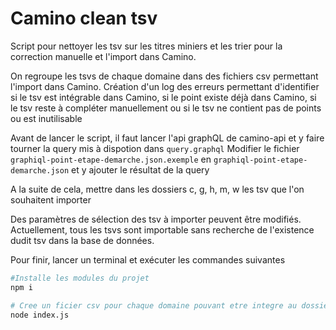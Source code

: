 # Camino clean tsv

Script pour nettoyer les tsv sur les titres miniers et les trier pour la correction manuelle et l'import dans Camino.

On regroupe les tsvs de chaque domaine dans des fichiers csv permettant l'import dans Camino.
Création d'un log des erreurs permettant d'identifier si le tsv est intégrable dans Camino, si le point existe déjà dans Camino, si le tsv reste à compléter manuellement ou si le tsv ne contient pas de points ou est inutilisable

Avant de lancer le script, il faut lancer l'api graphQL de camino-api et y faire tourner la query mis à dispotion dans `query.graphql`
Modifier le fichier `graphiql-point-etape-demarche.json.exemple` en `graphiql-point-etape-demarche.json` et y ajouter le résultat de la query

A la suite de cela, mettre dans les dossiers c, g, h, m, w les tsv que l'on souhaitent importer

Des paramètres de sélection des tsv à importer peuvent être modifiés. Actuellement, tous les tsvs sont importable sans recherche de l'existence dudit tsv dans la base de données.

Pour finir, lancer un terminal et exécuter les commandes suivantes

```bash
#Installe les modules du projet
npm i

# Cree un ficier csv pour chaque domaine pouvant etre integre au dossier partagé de Camino
node index.js
```
